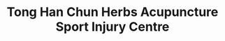 ---
title: "Tong Han Chun Herbs Acupuncture Sport Injury Centre"
url: /fitzroy/tong-han-chun-herbs-acupuncture-sport-injury-centre/
shop: medical supply
---